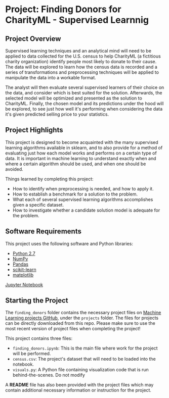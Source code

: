 # Project: Finding Donors for CharityML - Supervised Learnnig

## Project Overview
Supervised learning techniques and an analytical mind will need to be applied to data collected for the U.S. census to help CharityML (a fictitious charity organization) identify people most likely to donate to their cause. The data will be explored to learn how the census data is recorded and a series of transformations and preprocessing techniques will be applied to manipulate the data into a workable format. 

The analyst will then evaluate several supervised learners of their choice on the data, and consider which is best suited for the solution. Afterwards, the selected model will be optimized and presented as the solution to CharityML. Finally, the chosen model and its predictions under the hood will be explored, to see just how well it's performing when considering the data it's given predicted selling price to your statistics.

## Project Highlights
This project is designed to become acquainted with the many supervised learning algorithms available in sklearn, and to also provide for a method of evaluating just how each model works and performs on a certain type of data. It is important in machine learning to understand exactly when and where a certain algorithm should be used, and when one should be avoided.

Things learned by completing this project:
- How to identify when preprocessing is needed, and how to apply it.
- How to establish a benchmark for a solution to the problem.
- What each of several supervised learning algorithms accomplishes given a specific dataset.
- How to investigate whether a candidate solution model is adequate for the problem.

## Software Requirements

This project uses the following software and Python libraries:

- [Python 2.7](https://www.python.org/download/releases/2.7/)
- [NumPy](http://www.numpy.org/)
- [Pandas](http://pandas.pydata.org/)
- [scikit-learn](http://scikit-learn.org/stable/)
- [matplotlib](http://matplotlib.org/)

[Jupyter Notebook](http://ipython.org/notebook.html)

## Starting the Project

The `finding_donors` folder contains the necessary project files on [Machine Learning projects GitHub](https://github.com/udacity/machine-learning), under the `projects` folder. The files for projects can be directly downloaded from this repo. Please make sure to use the most recent version of project files when completing the project!

This project contains three files:

- `finding_donors.ipynb`: This is the main file where work for the project will be performed.
- `census.csv`: The project's dataset that will need to be loaded into the notebook.
- `visuals.py`: A Python file containing visualization code that is run behind-the-scenes. Do not modify

A **README** file has also been provided with the project files which may contain additional necessary information or instruction for the project. 
